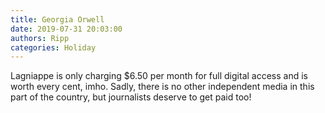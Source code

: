 ```yaml
---
title: Georgia Orwell
date: 2019-07-31 20:03:00
authors: Ripp
categories: Holiday
---
```


 Lagniappe is only charging $6.50 per month for full digital access and is worth every cent, imho.  Sadly, there is no other independent media in this part of the country, but journalists deserve to get paid too!